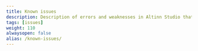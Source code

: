 ```yaml
---
title: Known issues
description: Description of errors and weaknesses in Altinn Studio that developers should know about.
tags: [issues]
weight: 110
alwaysopen: false
alias: /known-issues/
---
```


<div id="knownIssuesContent"></div>

<script src="https://unpkg.com/axios/dist/axios.min.js"></script>
<script>
  let content = document.getElementById('knownIssuesContent');
  if (content.innerHTML === '') {
    content.innerHTML = 'Loading from github...';
  }  
   axios.get(`${'https://cors-anywhere.herokuapp.com/'}https://github.com/Altinn/altinn-studio/blob/master/KNOWNISSUES.md`)
    .then((res) => {
      const doc = new DOMParser().parseFromString(res.data, "text/html");

      content.innerHTML = doc.getElementById('readme').innerHTML;
      });
</script>
